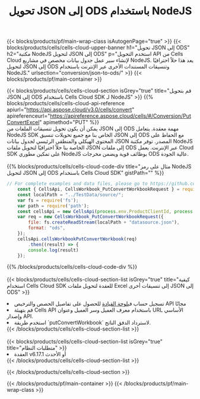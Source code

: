 ﻿---
title:  تحويل JSON إلى ODS باستخدام NodeJS
description: استخدام Aspose.Cells Cloud SDK لـ NodeJS لتحويل ملف بتنسيق JSON إلى ملف بتنسيق ODS.
---
{{< blocks/products/pf/main-wrap-class isAutogenPage="true" >}}
{{< blocks/products/cells/cells-cloud-upper-banner h1="تحويل JSON إلى ODS" h2="مكتبة NodeJS لتحويل JSON إلى ODS" p="استخدم التحويل API من Cells Cloud لإنشاء سير عمل جدول بيانات مخصص في مشاريع NodeJS. يعد هذا حلاً احترافيًا لتحويل JSON إلى ODS وتنسيقات المستندات الأخرى عبر الإنترنت باستخدام NodeJS." urlsection="conversion/json-to-ods/" >}}
{{< blocks/products/pf/main-container >}}

{{< blocks/products/cells/cells-cloud-section isGrey="true" title="قم بتحويل JSON إلى ODS باستخدام Cells Cloud SDK لـ NodeJS" >}}
{{% blocks/products/cells/cells-cloud-api-reference apiurl="https://api.aspose.cloud/v3.0/cells/convert" apireferenceurl="https://apireference.aspose.cloud/cells/#/Conversion/PutConvertExcel" apimethod="PUT" %}}
<br/>
يمكن أن يكون تحويل تنسيقات الملفات من JSON إلى ODS مهمة معقدة. يتعامل NodeJS SDK الخاص بنا مع جميع تحويلات تنسيق JSON إلى ODS مع الحفاظ على المحتوى الهيكلي والمنطقي الرئيسي لجدول بيانات JSON المصدر. توفر مكتبة NodeJS الخاصة بنا حلاً احترافيًا لتحويل ملفات JSON إلى ملفات ODS عبر الإنترنت. يعمل Cloud SDK على تمكين مطوري NodeJS بوظائف قوية ويضمن مخرجات ODS عالية الجودة.
<br/>
<br/>
{{% blocks/products/cells/cells-cloud-code-div title="مثال على رمز NodeJS لتحويل JSON إلى ODS باستخدام Cells Cloud SDK" gistPath="" %}}
 
```js
// For complete examples and data files, please go to https://github.com/aspose-cells-cloud/aspose-cells-cloud-node/
    const { CellsApi, CellsWorkbook_PutConvertWorkbookRequest } = require("asposecellscloud");
    const localPath = "../TestData/source/";
    var fs = require('fs');
    var path = require('path');
    const cellsApi = new CellsApi(process.env.ProductClientId, process.env.ProductClientSecret);
    var req = new CellsWorkbook_PutConvertWorkbookRequest({
        file: fs.createReadStream(localPath + "datasource.json"),
        format: "ods",
    });
    cellsApi.cellsWorkbookPutConvertWorkbook(req)
        .then((result) => {
        console.log(result)
    });
```
 
{{% /blocks/products/cells/cells-cloud-code-div %}}
<br/>
<br/>
{{< blocks/products/cells/cells-cloud-section-list isGrey="true" title="كيفية استخدام Cells Cloud SDK للعقدة لتحويل ملفات Excel إلى تنسيقات أخرى JSON إلى ODS" >}}
<li> تسجيل حساب في<a href="https://dashboard.aspose.cloud/">لوحة القيادة</a> للحصول على تفاصيل الحصص والترخيص API مجانًا</li>
<li>قم بتهيئة Cells API باستخدام معرف العميل وسر العميل وعنوان URL الأساسي وإصدار API.</li>
<li>استخدم طريقة `putConvertWorkbook` لاسترداد الدفق الناتج.</li>
{{< /blocks/products/cells/cells-cloud-section-list >}}
<br/>
<br/>
{{< blocks/products/cells/cells-cloud-section-list isGrey="true" title="متطلبات النظام" >}}
<li>العقدة v6.17.1 أو الأحدث</li>
{{< /blocks/products/cells/cells-cloud-section-list >}}

{{< /blocks/products/cells/cells-cloud-section >}}

{{< /blocks/products/pf/main-container >}}
{{< /blocks/products/pf/main-wrap-class >}}
